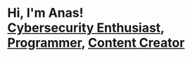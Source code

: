 <h1>Hi, I'm Anas! <br/><a href="https://www.linkedin.com/in/anasabdelfattah/" >Cybersecurity Enthusiast</a>, <a href="https://github.com/AnasAbdelfattah?tab=repositories" >Programmer</a>, <a href="https://medium.com/@anasabdelfattah">Content Creator</a></h1>



<!--
**joshmadakor1/joshmadakor1** is a ✨ _special_ ✨ repository because its `README.md` (this file) appears on your GitHub profile.

Here are some ideas to get you started:

- 🔭 I’m currently working on ...
- 🌱 I’m currently learning ...
- 👯 I’m looking to collaborate on ...
- 🤔 I’m looking for help with ...
- 💬 Ask me about ...
- 📫 How to reach me: ...
- 😄 Pronouns: ...
- ⚡ Fun fact: ...
-->
